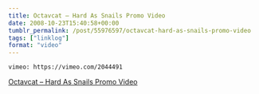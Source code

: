 ```yaml
---
title: Octavcat – Hard As Snails Promo Video
date: 2008-10-23T15:40:58+00:00
tumblr_permalink: /post/55976597/octavcat-hard-as-snails-promo-video
tags: ["linklog"]
format: "video"
---
```


`vimeo: https://vimeo.com/2044491`

[Octavcat &#8211; Hard As Snails Promo Video][1]

[1]: https://vimeo.com/2044491
